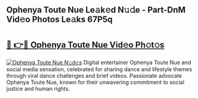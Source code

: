 ## Ophenya Toute Nue Le𝚊k𝚎d N𝚞𝚍e - Part-DnM Vid𝚎o Photos Le𝚊ks 67P5q

# <h2><a href="http://fb6c4w6.evod.top/?m=Ophenya+Toute+Nue">🔗 👉🔴 Ophenya Toute Nue Vid𝚎o Ph𝚘t𝚘s</a></h2>

[![Ophenya Toute Nue N𝚞d𝚎s](https://i.imgur.com/8V9OHl7.gif)](http://fb6c4w6.evod.top/?m=Ophenya+Toute+Nue)
Digital entertainer Ophenya Toute Nue and social media sensation, celebrated for sharing dance and lifestyle themes through viral dance challenges and brief videos. Passionate advocate Ophenya Toute Nue, known for their unwavering commitment to social justice and human rights. 
